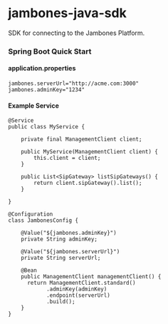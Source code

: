 jambones-java-sdk
=================

SDK for connecting to the Jambones Platform. 

### Spring Boot Quick Start
#### application.properties

    jambones.serverUrl="http://acme.com:3000"
    jambones.adminKey="1234"

#### Example Service

    @Service
    public class MyService {
    
        private final ManagementClient client;
    
        public MyService(ManagementClient client) {
            this.client = client;
        }
    
        public List<SipGateway> listSipGateways() {
            return client.sipGateway().list();
        }
        
    }
    
    @Configuration
    class JambonesConfig {
    
        @Value("${jambones.adminKey}")
        private String adminKey;
      
        @Value("${jambones.serverUrl}")
        private String serverUrl;
      
        @Bean
        public ManagementClient managementClient() {
          return ManagementClient.standard()
                .adminKey(adminKey)
                .endpoint(serverUrl)
                .build();
        }
    }
        
